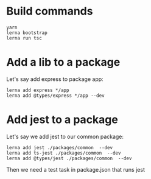 # Build commands
```
yarn
lerna bootstrap
lerna run tsc
```

# Add a lib to a package
Let's say add express to package app:
```
lerna add express */app
lerna add @types/express */app --dev

```

# Add jest to a package
Let's say we add jest to our common package:
```
lerna add jest ./packages/common  --dev
lerna add ts-jest ./packages/common  --dev
lerna add @types/jest ./packages/common  --dev
```

Then we need a test task in package.json that runs jest